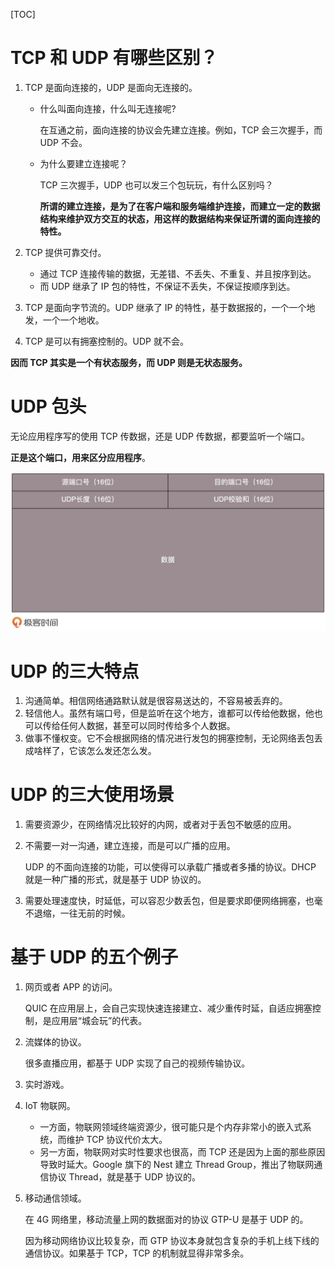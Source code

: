 [TOC]

# TCP 和 UDP 有哪些区别？

1. TCP 是面向连接的，UDP 是面向无连接的。

   - 什么叫面向连接，什么叫无连接呢?

     在互通之前，面向连接的协议会先建立连接。例如，TCP 会三次握手，而 UDP 不会。

   - 为什么要建立连接呢？

     TCP 三次握手，UDP 也可以发三个包玩玩，有什么区别吗？

     **所谓的建立连接，是为了在客户端和服务端维护连接，而建立一定的数据结构来维护双方交互的状态，用这样的数据结构来保证所谓的面向连接的特性。**

2. TCP 提供可靠交付。

   - 通过 TCP 连接传输的数据，无差错、不丢失、不重复、并且按序到达。
   - 而 UDP 继承了 IP 包的特性，不保证不丢失，不保证按顺序到达。

3. TCP 是面向字节流的。UDP 继承了 IP 的特性，基于数据报的，一个一个地发，一个一个地收。

4. TCP 是可以有拥塞控制的。UDP 就不会。

**因而 TCP 其实是一个有状态服务，而 UDP 则是无状态服务。**

# UDP 包头

无论应用程序写的使用 TCP 传数据，还是 UDP 传数据，都要监听一个端口。

**正是这个端口，用来区分应用程序**。

![2c9a109f3be308dea901004a5a3b4c84](../../img/2c9a109f3be308dea901004a5a3b4c84.jpg)

# UDP 的三大特点

1. 沟通简单。相信网络通路默认就是很容易送达的，不容易被丢弃的。
2. 轻信他人。虽然有端口号，但是监听在这个地方，谁都可以传给他数据，他也可以传给任何人数据，甚至可以同时传给多个人数据。
3. 做事不懂权变。它不会根据网络的情况进行发包的拥塞控制，无论网络丢包丢成啥样了，它该怎么发还怎么发。

# UDP 的三大使用场景

1. 需要资源少，在网络情况比较好的内网，或者对于丢包不敏感的应用。

2. 不需要一对一沟通，建立连接，而是可以广播的应用。

   UDP 的不面向连接的功能，可以使得可以承载广播或者多播的协议。DHCP 就是一种广播的形式，就是基于 UDP 协议的。

3. 需要处理速度快，时延低，可以容忍少数丢包，但是要求即便网络拥塞，也毫不退缩，一往无前的时候。

# 基于 UDP 的五个例子

1. 网页或者 APP 的访问。

   QUIC 在应用层上，会自己实现快速连接建立、减少重传时延，自适应拥塞控制，是应用层“城会玩”的代表。

2. 流媒体的协议。

   很多直播应用，都基于 UDP 实现了自己的视频传输协议。

3. 实时游戏。

4. IoT 物联网。

   - 一方面，物联网领域终端资源少，很可能只是个内存非常小的嵌入式系统，而维护 TCP 协议代价太大。
   - 另一方面，物联网对实时性要求也很高，而 TCP 还是因为上面的那些原因导致时延大。Google 旗下的 Nest 建立 Thread Group，推出了物联网通信协议 Thread，就是基于 UDP 协议的。

5. 移动通信领域。

   在 4G 网络里，移动流量上网的数据面对的协议 GTP-U 是基于 UDP 的。

   因为移动网络协议比较复杂，而 GTP 协议本身就包含复杂的手机上线下线的通信协议。如果基于 TCP，TCP 的机制就显得非常多余。
